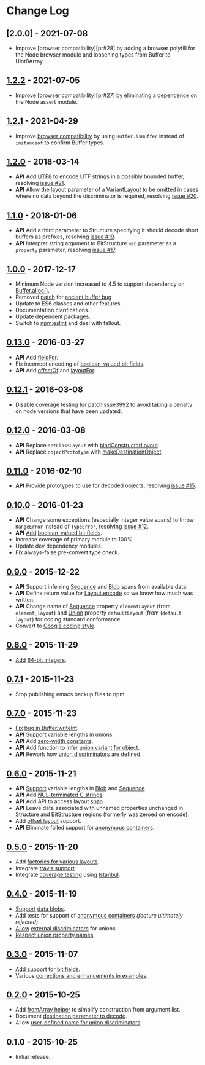 # Change Log

## [2.0.0] - 2021-07-08

* Improve [browser compatibility][pr#28] by adding a browser polyfill
  for the Node browser module and loosening types from Buffer to Uint8Array.

## [1.2.2] - 2021-07-05

* Improve [browser compatibility][pr#27] by eliminating a dependence on
  the Node assert module.

## [1.2.1] - 2021-04-29

* Improve [browser compatibility][pr#24] by using `Buffer.isBuffer` instead of
  `instanceof` to confirm Buffer types.

## [1.2.0] - 2018-03-14

* **API** Add [UTF8][doc:UTF8] to encode UTF strings in a possibly
  bounded buffer, resolving [issue #21][issue#21].
* **API** Allow the layout parameter of
  a [VariantLayout][doc:VariantLayout] to be omitted in cases where no
  data beyond the discriminator is required,
  resolving [issue #20][issue#20].

## [1.1.0] - 2018-01-06

* **API** Add a third parameter to Structure specifying it should decode
  short buffers as prefixes, resolving [issue #19][issue#19].
* **API** Interpret string argument to BitStructure `msb` parameter as
  a `property` parameter, resolving [issue #17][issue#17].

## [1.0.0] - 2017-12-17

* Minimum Node version increased to 4.5 to support dependency
  on
  [Buffer.alloc()](https://nodejs.org/dist/latest-v4.x/docs/api/buffer.html#buffer_class_method_buffer_alloc_size_fill_encoding).
* Removed [patch][node:issue#3994] for [ancient buffer bug][node:issue#3992]
* Update to ES6 classes and other features
* Documentation clarifications.
* Update dependent packages.
* Switch to [npm:eslint] and deal with fallout.

## [0.13.0] - 2016-03-27

* **API** Add [fieldFor][doc:BitStructure.fieldFor].
* Fix incorrect encoding of [boolean-valued bit fields][doc:Boolean].
* **API** Add [offsetOf][doc:Structure.offsetOf] and [layoutFor][doc:Structure.layoutFor].

## [0.12.1] - 2016-03-08

* Disable coverage testing for [patchIssue3992][doc:patchIssue3992] to
  avoid taking a penalty on node versions that have been updated.

## [0.12.0] - 2016-03-08

* **API** Replace `setClassLayout` with [bindConstructorLayout][doc:bindConstructorLayout].
* **API** Replace `objectPrototype` with [makeDestinationObject][doc:makeDestinationObject].

## [0.11.0] - 2016-02-10

* **API** Provide prototypes to use for decoded objects, resolving
  [issue #15][issue#15].

## [0.10.0] - 2016-01-23

* **API** Change some exceptions (especially integer value spans) to
  throw `RangeError` instead of `TypeError`, resolving
  [issue #12][issue#12].
* **API** [Add][issue#14] [boolean-valued bit fields][doc:Boolean].
* Increase coverage of primary module to 100%.
* Update dev dependency modules.
* Fix always-false pre-convert type check.

## [0.9.0] - 2015-12-22

* **API** Support inferring [Sequence][doc:Sequence.count] and
  [Blob][doc:Blob.length] spans from available data.
* **API** Define return value for [Layout.encode][doc:Layout.encode] so
  we know how much was written.
* **API** Change name of [Sequence][doc:Sequence] property
  `elementLayout` (from `element_layout`) and [Union][doc:Union]
  property `defaultLayout` (from (`default layout`) for coding standard
  conformance.
* Convert to [Google coding style][npm:jscs].

## [0.8.0] - 2015-11-29

* [Add][issue#13] [64-bit integers][doc:NearInt64].

## [0.7.1] - 2015-11-23

* Stop publishing emacs backup files to npm.

## [0.7.0] - 2015-11-23

* [Fix][doc:patchIssue3992] [bug in Buffer.writeInt][node:issue#3992].
* **API** Support [variable lengths][doc:Layout.getSpan] in
  unions.
* **API** Add [zero-width constants][doc:Constant].
* **API** Add function to infer [union variant for object][doc:Union.getSourceVariant].
* **API** Rework how [union discriminators][doc:UnionDiscriminator] are
  defined.

## [0.6.0] - 2015-11-21

* **API** [Support][issue#11] variable lengths in
  [Blob][doc:Blob.length] and [Sequence][doc:Sequence.count].
* **API** Add [NUL-terminated C strings][doc:CString].
* **API** Add API to access layout [span][doc:Layout.span]
* **API** Leave data associated with unnamed properties unchanged in
  [Structure][doc:structure] and [BitStructure][doc:BitStructure] regions
  (formerly was zeroed on encode).
* Add [offset layout][doc:OffsetLayout] support.
* **API** Eliminate failed support for [anonymous containers][issue#8].

## [0.5.0] - 2015-11-20

* Add [factories for various layouts][issue#10].
* Integrate [travis support][ci:travis].
* Integrate [coverage testing][ci:coveralls] using [Istanbul][npm:istanbul].

## [0.4.0] - 2015-11-19

* [Support][issue#9] [data blobs][doc:Blob].
* Add tests for support of [anonymous containers][issue#8] *(feature
  ultimately rejected)*.
* [Allow][issue#7] [external discriminators][doc:UnionDiscriminator] for
  unions.
* [Respect union property names][issue#6].

## [0.3.0] - 2015-11-07

* [Add support][issue#5] for [bit fields][doc:BitField].
* Various [corrections and enhancements in examples][issue#4].

## [0.2.0] - 2015-10-25

* Add [fromArray helper][issue#3] to simplify construction from argument
  list.
* Document [destination parameter to decode][issue#2].
* Allow [user-defined name for union discriminators][issue#1].

## 0.1.0 - 2015-10-25

* Initial release.

[1.2.2]: https://github.com/pabigot/buffer-layout/compare/v1.2.1...v1.2.2
[1.2.1]: https://github.com/pabigot/buffer-layout/compare/v1.2.0...v1.2.1
[1.2.0]: https://github.com/pabigot/buffer-layout/compare/v1.1.0...v1.2.0
[1.1.0]: https://github.com/pabigot/buffer-layout/compare/v1.0.0...v1.1.0
[1.0.0]: https://github.com/pabigot/buffer-layout/compare/v0.13.0...v1.0.0
[0.13.0]: https://github.com/pabigot/buffer-layout/compare/v0.12.0...v0.13.0
[0.12.1]: https://github.com/pabigot/buffer-layout/compare/v0.12.0...v0.12.1
[0.12.0]: https://github.com/pabigot/buffer-layout/compare/v0.11.0...v0.12.0
[0.11.0]: https://github.com/pabigot/buffer-layout/compare/v0.10.0...v0.11.0
[0.10.0]: https://github.com/pabigot/buffer-layout/compare/v0.9.0...v0.10.0
[0.9.0]: https://github.com/pabigot/buffer-layout/compare/v0.8.0...v0.9.0
[0.8.0]: https://github.com/pabigot/buffer-layout/compare/v0.7.0...v0.8.0
[0.7.1]: https://github.com/pabigot/buffer-layout/compare/v0.7.0...v0.7.1
[0.7.0]: https://github.com/pabigot/buffer-layout/compare/v0.6.0...v0.7.0
[0.6.0]: https://github.com/pabigot/buffer-layout/compare/v0.5.0...v0.6.0
[0.5.0]: https://github.com/pabigot/buffer-layout/compare/v0.4.0...v0.5.0
[0.4.0]: https://github.com/pabigot/buffer-layout/compare/v0.3.0...v0.4.0
[0.3.0]: https://github.com/pabigot/buffer-layout/compare/v0.2.0...v0.3.0
[0.2.0]: https://github.com/pabigot/buffer-layout/compare/v0.1.0...v0.2.0
[doc:bindConstructorLayout]: http://pabigot.github.io/buffer-layout/module-Layout.html#.bindConstructorLayout
[doc:BitField]: http://pabigot.github.io/buffer-layout/module-Layout-BitField.html
[doc:BitStructure]: http://pabigot.github.io/buffer-layout/module-Layout-BitStructure.html
[doc:BitStructure.fieldFor]: http://pabigot.github.io/buffer-layout/module-Layout-BitStructure.html#fieldFor
[doc:Blob]: http://pabigot.github.io/buffer-layout/module-Layout-Blob.html
[doc:Blob.length]: http://pabigot.github.io/buffer-layout/module-Layout-Blob.html#length
[doc:Boolean]: http://pabigot.github.io/buffer-layout/module-Layout-Boolean.html
[doc:Constant]: http://pabigot.github.io/buffer-layout/module-Layout-Constant.html
[doc:CString]: http://pabigot.github.io/buffer-layout/module-Layout-CString.html
[doc:Layout.encode]: http://pabigot.github.io/buffer-layout/module-Layout-Layout.html#encode
[doc:Layout.getSpan]: http://pabigot.github.io/buffer-layout/module-Layout-Layout.html#getSpan
[doc:Layout.span]: http://pabigot.github.io/buffer-layout/module-Layout-Layout.html#span
[doc:makeDestinationObject]: http://pabigot.github.io/buffer-layout/module-Layout-Layout.html#makeDestinationObject
[doc:NearInt64]: http://pabigot.github.io/buffer-layout/module-Layout-NearInt64.html
[doc:OffsetLayout]: http://pabigot.github.io/buffer-layout/module-Layout-OffsetLayout.html
[doc:patchIssue3992]: http://pabigot.github.io/buffer-layout/module-patchIssue3992.html
[doc:Sequence]: http://pabigot.github.io/buffer-layout/module-Layout-Sequence.html
[doc:Sequence.count]: http://pabigot.github.io/buffer-layout/module-Layout-Sequence.html#count
[doc:Structure]: http://pabigot.github.io/buffer-layout/module-Layout-Structure.html
[doc:Structure.layoutFor]: http://pabigot.github.io/buffer-layout/module-Layout-Structure.html#layoutFor
[doc:Structure.offsetOf]: http://pabigot.github.io/buffer-layout/module-Layout-Structure.html#offsetOf
[doc:Union]: http://pabigot.github.io/buffer-layout/module-Layout-Union.html
[doc:Union.getSourceVariant]: http://pabigot.github.io/buffer-layout/module-Layout-Union.html#getSourceVariant
[doc:UnionDiscriminator]: http://pabigot.github.io/buffer-layout/module-Layout-UnionDiscriminator.html
[doc:UTF8]: http://pabigot.github.io/buffer-layout/module-Layout-UTF8.html
[doc:VariantLayout]: http://pabigot.github.io/buffer-layout/module-Layout-VariantLayout.html
[issue#1]: https://github.com/pabigot/buffer-layout/issues/1
[issue#2]: https://github.com/pabigot/buffer-layout/issues/2
[issue#3]: https://github.com/pabigot/buffer-layout/issues/3
[issue#4]: https://github.com/pabigot/buffer-layout/issues/4
[issue#5]: https://github.com/pabigot/buffer-layout/issues/5
[issue#6]: https://github.com/pabigot/buffer-layout/issues/6
[issue#7]: https://github.com/pabigot/buffer-layout/issues/7
[issue#8]: https://github.com/pabigot/buffer-layout/issues/8
[issue#9]: https://github.com/pabigot/buffer-layout/issues/9
[issue#10]: https://github.com/pabigot/buffer-layout/issues/10
[issue#11]: https://github.com/pabigot/buffer-layout/issues/11
[issue#12]: https://github.com/pabigot/buffer-layout/issues/12
[issue#13]: https://github.com/pabigot/buffer-layout/issues/13
[issue#14]: https://github.com/pabigot/buffer-layout/issues/14
[issue#15]: https://github.com/pabigot/buffer-layout/issues/15
[issue#17]: https://github.com/pabigot/buffer-layout/issues/17
[issue#19]: https://github.com/pabigot/buffer-layout/issues/19
[issue#20]: https://github.com/pabigot/buffer-layout/issues/20
[issue#21]: https://github.com/pabigot/buffer-layout/issues/21
[pr#24]: https://github.com/pabigot/buffer-layout/pull/24
[pr#26]: https://github.com/pabigot/buffer-layout/pull/26
[ci:travis]: https://travis-ci.org/pabigot/buffer-layout
[ci:coveralls]: https://coveralls.io/github/pabigot/buffer-layout
[node:issue#3992]: https://github.com/nodejs/node/issues/3992
[node:issue#3994]: https://github.com/nodejs/node/issues/3994
[npm:istanbul]: https://www.npmjs.com/package/istanbul
[npm:jscs]: https://www.npmjs.com/package/jscs
[npm:eslint]: https://www.npmjs.com/package/eslint

<!---
# Local Variables:
# mode:markdown
# End:
-->
